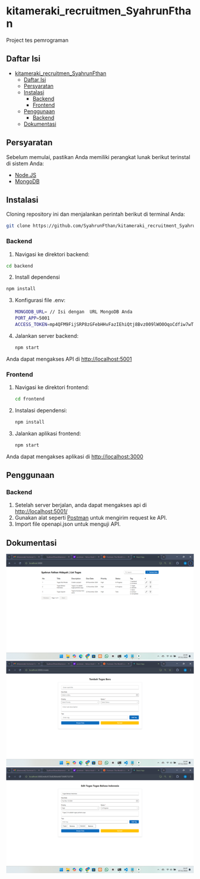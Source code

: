 # kitameraki_recruitmen_SyahrunFthan

Project tes pemrograman

## Daftar Isi

- [kitameraki_recruitmen_SyahrunFthan](#kitameraki_recruitmen_syahrunfthan)
  - [Daftar Isi](#daftar-isi)
  - [Persyaratan](#persyaratan)
  - [Instalasi](#instalasi)
    - [Backend](#backend)
    - [Frontend](#frontend)
  - [Penggunaan](#penggunaan)
    - [Backend](#backend-1)
  - [Dokumentasi](#dokumentasi)

## Persyaratan

Sebelum memulai, pastikan Anda memiliki perangkat lunak berikut terinstal di sistem Anda:

- [Node.JS](https://nodejs.org/)
- [MongoDB](https://www.mongodb.com/)

## Instalasi

Cloning repository ini dan menjalankan perintah berikut di terminal Anda:

```bash
git clone https://github.com/SyahrunFthan/kitameraki_recruitment_SyahrunFthan.git


```

### Backend

1. Navigasi ke direktori backend:

```bash
cd backend
```

2. Install dependensi

```bash
npm install
```

3. Konfigurasi file .env:
   ```bash
   MONGODB_URL= // Isi dengan  URL MongoDB Anda
   PORT_APP=5001
   ACCESS_TOKEN=mp4QFM9FijSRP8zGFebHHvFazIEhiQtj8Bvz009lWO0OqoCdfiw7wT1Y6SO47xjo
   ```
4. Jalankan server backend:
   ```bash
   npm start
   ```

Anda dapat mengakses API di [http://localhost:5001](http://localhost:5001)

### Frontend

1. Navigasi ke direktori frontend:

   ```bash
   cd frontend
   ```

2. Instalasi dependensi:
   ```bash
   npm install
   ```
3. Jalankan aplikasi frontend:
   ```bash
   npm start
   ```

Anda dapat mengakses aplikasi di [http://localhost:3000](http://localhost:3000)

## Penggunaan

### Backend

1. Setelah server berjalan, anda dapat mengakses api di [http://localhost:5001/](http://localhost:5001)
2. Gunakan alat seperti [Postman](https://www.postman.com/) untuk mengirim request ke API.
3. Import file openapi.json untuk menguji API.

## Dokumentasi

![Screenshot](docs/home.png)
![Screenshot](docs/create.png)
![Screenshot](docs/edit.png)
